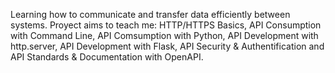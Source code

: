 Learning how to communicate and transfer data efficiently between systems.
Proyect aims to teach me: HTTP/HTTPS Basics, API Consumption with Command Line,
API Comsumption with Python, API Development with http.server, API Development with Flask,
API Security & Authentification and API Standards & Documentation with OpenAPI.
